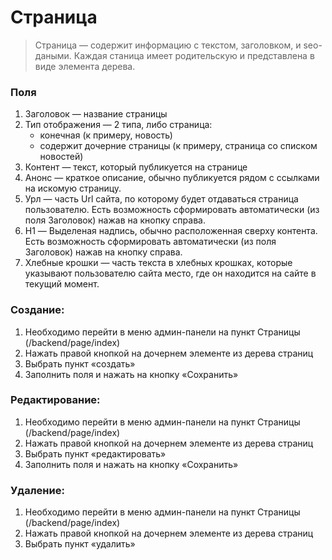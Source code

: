 # Cтраница


>Cтраница — содержит информацию с текстом, заголовком, и seo-даными. Каждая станица имеет родительскую и представлена в виде элемента дерева.

### Поля

1. Заголовок — название страницы
2. Тип отображения — 2 типа, либо страница:
    - конечная (к примеру, новость)
    - содержит дочерние страницы (к примеру, страница со списком новостей)
3. Контент — текст, который публикуется на странице
4. Анонс — краткое описание, обычно публикуется рядом с ссылками на искомую страницу.
5. Урл — часть Url сайта, по которому будет отдаваться страница пользователю. Есть возможность сформировать автоматически (из поля Заголовок) нажав на кнопку справа.
6. H1 — Выделеная надпись, обычно расположенная сверху контента.  Есть возможность сформировать автоматически (из поля Заголовок) нажав на кнопку справа.
7. Хлебные крошки — часть текста в хлебных крошках, которые указывают пользователю сайта место, где он находится на сайте в текущий момент.

### Создание:

1. Необходимо перейти в меню админ-панели на пункт Страницы (/backend/page/index)
2. Нажать правой кнопкой на дочернем элементе из дерева страниц
3. Выбрать пункт «создать»
4. Заполнить поля и нажать на кнопку «Сохранить»

### Редактирование:

1. Необходимо перейти в меню админ-панели на пункт Страницы (/backend/page/index)
2. Нажать правой кнопкой на дочернем элементе из дерева страниц
3. Выбрать пункт «редактировать»
4. Заполнить поля и нажать на кнопку «Сохранить»

### Удаление:

1. Необходимо перейти в меню админ-панели на пункт Страницы (/backend/page/index)
2. Нажать правой кнопкой на дочернем элементе из дерева страниц
3. Выбрать пункт «удалить»